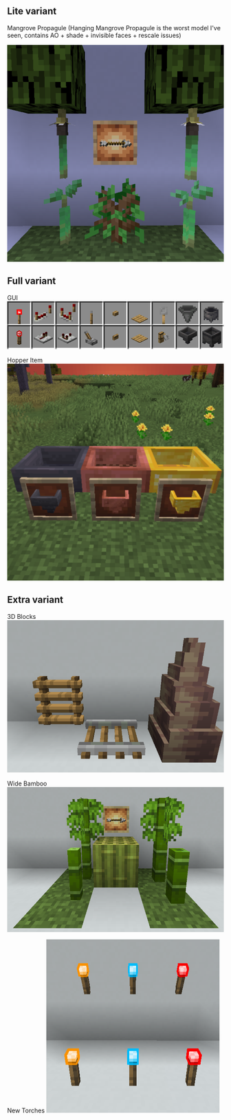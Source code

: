 ## Lite variant

Mangrove Propagule (Hanging Mangrove Propagule is the worst model I've seen, contains AO + shade + invisible faces + rescale issues)

![Mangrove Propagules](Images/Mangrove%20Propagules.png)

## Full variant

GUI ![GUI](Images/GUI.png)

Hopper Item ![Hopper Item](Images/Hopper%20Item.png)

## Extra variant

3D Blocks ![3D Blocks](Images/3D%20Blocks.png)

Wide Bamboo ![Wide Bamboo](Images/Wide%20Bamboo.png)

New Torches ![New Torches](Images/New%20Torches.png)
